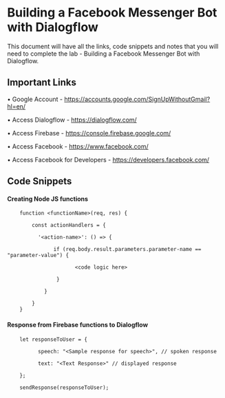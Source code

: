 # Building a Facebook Messenger Bot with Dialogflow

This document will have all the links, code snippets and notes that you will need to complete the lab - Building a Facebook Messenger Bot with Dialogflow.

## Important Links

• Google Account - https://accounts.google.com/SignUpWithoutGmail?hl=en/

• Access Dialogflow - https://dialogflow.com/

• Access Firebase - https://console.firebase.google.com/

• Access Facebook - https://www.facebook.com/

• Access Facebook for Developers - https://developers.facebook.com/

## Code Snippets

#### Creating Node JS functions

```
    function <functionName>(req, res) {
	
		const actionHandlers = {

          '<action-name>': () => {

               if (req.body.result.parameters.parameter-name == "parameter-value") {

                      <code logic here> 

                }

            }
		   
		}   
    }
```

#### Response from Firebase functions to Dialogflow

```
    let responseToUser = {

          speech: "<Sample response for speech>", // spoken response

          text: "<Text Response>" // displayed response

    };
		
	sendResponse(responseToUser);
    
```




